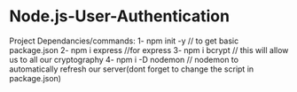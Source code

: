 # Node.js-User-Authentication

Project Dependancies/commands:
1- npm init -y // to get basic package.json
2- npm i express //for express
3- npm i bcrypt // this will allow us to all our cryptography
4- npm i -D nodemon // nodemon to automatically refresh our server(dont forget to change the script in package.json)